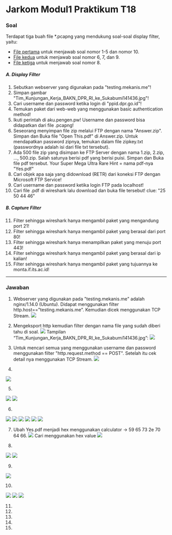 # Jarkom Modul1 Praktikum T18

### Soal
Terdapat tiga buah file *.pcapng yang mendukung soal-soal display filter, yaitu:
- [File pertama](https://github.com/lumbricina/Jarkom_Modul1_Praktikum_T18/blob/main/pcapng/soal_jarkom_modul1_no1-5%2C10.pcapng) untuk menjawab soal nomor 1-5 dan nomor 10.
- [File kedua](https://github.com/lumbricina/Jarkom_Modul1_Praktikum_T18/blob/main/pcapng/soal_jarkom_modul1_no6%2C7%2C9.pcapng) untuk menjawab soal nomor 6, 7, dan 9.
- [File ketiga](https://github.com/lumbricina/Jarkom_Modul1_Praktikum_T18/blob/main/pcapng/soal_jarkom_modul1_no8.pcapng) untuk menjawab soal nomor 8.

##### A. Display Filter
1. Sebutkan webserver yang digunakan pada "testing.mekanis.me"!
2. Simpan gambar "Tim_Kunjungan_Kerja_BAKN_DPR_RI_ke_Sukabumi141436.jpg"!
3. Cari username dan password ketika login di "ppid.dpr.go.id"!
4. Temukan paket dari web-web yang menggunakan basic authentication method!
5. Ikuti perintah di aku.pengen.pw! Username dan password bisa didapatkan dari file .pcapng!
6. Seseorang menyimpan file zip melalui FTP dengan nama "Answer.zip". Simpan dan Buka file "Open This.pdf" di Answer.zip. Untuk mendapatkan password zipnya, temukan dalam file zipkey.txt (passwordnya adalah isi dari file txt tersebut).
7. Ada 500 file zip yang disimpan ke FTP Server dengan nama 1.zip, 2.zip, ..., 500.zip. Salah satunya berisi pdf yang berisi puisi. Simpan dan Buka file pdf tersebut.
Your Super Mega Ultra Rare Hint = nama pdf-nya "Yes.pdf"
8. Cari objek apa saja yang didownload (RETR) dari koneksi FTP dengan Microsoft FTP Service!
9. Cari username dan password ketika login FTP pada localhost!
10. Cari file .pdf di wireshark lalu download dan buka file tersebut!
clue: "25 50 44 46" 

##### B. Capture Filter
11. Filter sehingga wireshark hanya mengambil paket yang mengandung port 21!
12. Filter sehingga wireshark hanya mengambil paket yang berasal dari port 80!
13. Filter sehingga wireshark hanya menampilkan paket yang menuju port 443!
14. Filter sehingga wireshark hanya mengambil paket yang berasal dari ip kalian!
15. Filter sehingga wireshark hanya mengambil paket yang tujuannya ke monta.if.its.ac.id!

-------------------------
### Jawaban
1. Webserver yang digunakan pada "testing.mekanis.me" adalah nginx/1.14.0 (Ubuntu). Didapat menggunakan filter http.host=="testing.mekanis.me". Kemudian dicek menggunakan TCP Stream.
![](https://github.com/lumbricina/Jarkom_Modul1_Praktikum_T18/blob/main/img/1.png)

2. Mengeksport http kemudian filter dengan nama file yang sudah diberi tahu di soal.
![](https://github.com/lumbricina/Jarkom_Modul1_Praktikum_T18/blob/main/img/2.png)
Tampilan “Tim_Kunjungan_Kerja_BAKN_DPR_RI_ke_Sukabumi141436.jpg”:
![](https://github.com/lumbricina/Jarkom_Modul1_Praktikum_T18/blob/main/img/Tim_Kunjungan_Kerja_BAKN_DPR_RI_ke_Sukabumi141436.jpg)

3. Untuk mencari semua yang menggunakan username dan password menggunakan filter "http.request.method == POST". Setelah itu cek detail nya menggunakan TCP Stream. 
![](https://github.com/lumbricina/Jarkom_Modul1_Praktikum_T18/blob/main/img/3.png)

4. 
![](https://github.com/lumbricina/Jarkom_Modul1_Praktikum_T18/blob/main/img/4.png)

5.
![](https://github.com/lumbricina/Jarkom_Modul1_Praktikum_T18/blob/main/img/5a.png)
![](https://github.com/lumbricina/Jarkom_Modul1_Praktikum_T18/blob/main/img/5b.png)

6.
![](https://github.com/lumbricina/Jarkom_Modul1_Praktikum_T18/blob/main/img/6a.png)
![](https://github.com/lumbricina/Jarkom_Modul1_Praktikum_T18/blob/main/img/6b.png)
![](https://github.com/lumbricina/Jarkom_Modul1_Praktikum_T18/blob/main/img/6c.png)
![](https://github.com/lumbricina/Jarkom_Modul1_Praktikum_T18/blob/main/img/6d.png)
![](https://github.com/lumbricina/Jarkom_Modul1_Praktikum_T18/blob/main/img/6e.png)
![](https://github.com/lumbricina/Jarkom_Modul1_Praktikum_T18/blob/main/img/6f.png)

7. Ubah Yes.pdf menjadi hex menggunakan calculator -> 59 65 73 2e 70 64 66.
![](https://github.com/lumbricina/Jarkom_Modul1_Praktikum_T18/blob/main/img/7a.png)
Cari menggunakan hex value
![](https://github.com/lumbricina/Jarkom_Modul1_Praktikum_T18/blob/main/img/7b.png)

8.
![](https://github.com/lumbricina/Jarkom_Modul1_Praktikum_T18/blob/main/img/8a.png)
![](https://github.com/lumbricina/Jarkom_Modul1_Praktikum_T18/blob/main/img/8b.png)

9.
![](https://github.com/lumbricina/Jarkom_Modul1_Praktikum_T18/blob/main/img/9.png)

10.
![](https://github.com/lumbricina/Jarkom_Modul1_Praktikum_T18/blob/main/img/10a.png)
![](https://github.com/lumbricina/Jarkom_Modul1_Praktikum_T18/blob/main/img/10b.png)
![](https://github.com/lumbricina/Jarkom_Modul1_Praktikum_T18/blob/main/img/10c.png)

11.

12.

13.

14.

15.

